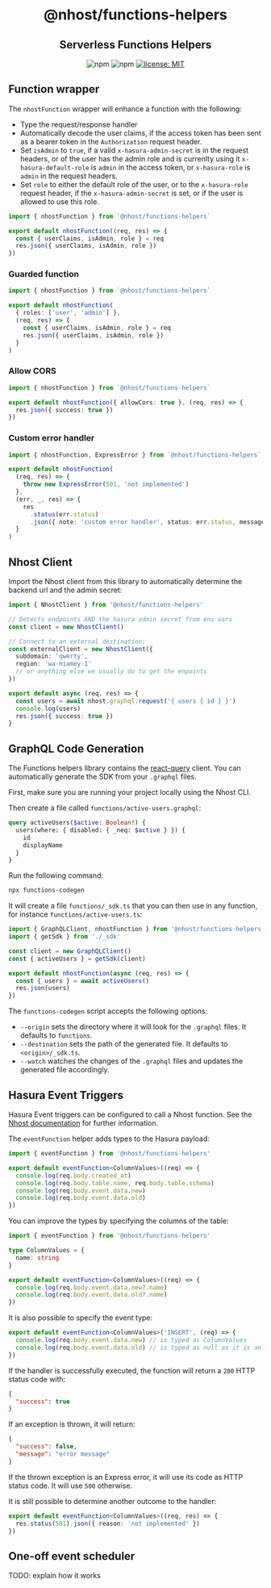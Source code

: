 <h1 align="center">@nhost/functions-helpers</h1>
<h2 align="center">Serverless Functions Helpers</h2>

<p align="center">
  <img alt="npm" src="https://img.shields.io/npm/v/@nhost/functions-helpers">
  <img alt="npm" src="https://img.shields.io/npm/dm/@nhost/functions-helpers">
  <a href="LICENSE">
    <img src="https://img.shields.io/badge/license-MIT-yellow.svg" alt="license: MIT" />
  </a>
</p>

## Function wrapper

The `nhostFunction` wrapper will enhance a function with the following:

- Type the request/response handler
- Automatically decode the user claims, if the access token has been sent as a bearer token in the `Authorization` request header.
- Set `isAdmin` to `true`, if a valid `x-hasura-admin-secret` is in the request headers, or of the user has the admin role and is currenlty using it `x-hasura-default-role` is `admin` in the access token, or `x-hasura-role` is `admin` in the request headers.
- Set `role` to either the default role of the user, or to the `x-hasura-role` request header, if the `x-hasura-admin-secret` is set, or if the user is allowed to use this role.

```ts
import { nhostFunction } from `@nhost/functions-helpers`

export default nhostFunction((req, res) => {
  const { userClaims, isAdmin, role } = req
  res.json({ userClaims, isAdmin, role })
})
```

### Guarded function

```ts
import { nhostFunction } from `@nhost/functions-helpers`

export default nhostFunction(
  { roles: ['user', 'admin'] },
  (req, res) => {
    const { userClaims, isAdmin, role } = req
    res.json({ userClaims, isAdmin, role })
  }
)
```

### Allow CORS

```ts
import { nhostFunction } from `@nhost/functions-helpers`

export default nhostFunction({ allowCors: true }, (req, res) => {
  res.json({ success: true })
})
```

### Custom error handler

```ts
import { nhostFunction, ExpressError } from `@nhost/functions-helpers`

export default nhostFunction(
  (req, res) => {
    throw new ExpressError(501, 'not implemented')
  },
  (err, _, res) => {
    res
      .status(err.status)
      .json({ note: 'custom error handler', status: err.status, message: err.message })
  }
)
```

## Nhost Client

Import the Nhost client from this library to automatically determine the backend url and the admin secret:

```ts
import { NhostClient } from '@nhost/functions-helpers'

// Detects endpoints AND the hasura admin secret from env vars
const client = new NhostClient()

// Connect to an external destination:
const externalClient = new NhostClient({
  subdomain: 'qwerty',
  region: 'wa-niamey-1'
  // or anything else we usually do to get the enpoints
})

export default async (req, res) => {
  const users = await nhost.graphql.request('{ users { id } }')
  console.log(users)
  res.json({ success: true })
}
```

## GraphQL Code Generation

The Functions helpers library contains the [react-query](https://github.com/prisma-labs/graphql-request) client. You can automatically generate the SDK from your `.graphql` files.

First, make sure you are running your project locally using the Nhost CLI.

Then create a file called `functions/active-users.graphql`:

```graphql
query activeUsers($active: Boolean!) {
  users(where: { disabled: { _neq: $active } }) {
    id
    displayName
  }
}
```

Run the following command:

```sh
npx functions-codegen
```

It will create a file `functions/_sdk.ts` that you can then use in any function, for instance `functions/active-users.ts`:

```ts
import { GraphQLClient, nhostFunction } from '@nhost/functions-helpers'
import { getSdk } from './_sdk'

const client = new GraphQLClient()
const { activeUsers } = getSdk(client)

export default nhostFunction(async (req, res) => {
  const { users } = await activeUsers()
  res.json(users)
})
```

The `functions-codegen` script accepts the following options:

- `--origin` sets the directory where it will look for the `.graphql` files. It defaults to `functions`.
- `--destination` sets the path of the generated file. It defaults to `<origin>/_sdk.ts`.
- `--watch` watches the changes of the `.graphql` files and updates the generated file accordingly.

## Hasura Event Triggers

Hasura Event triggers can be configured to call a Nhost function. See the [Nhost documentation](https://docs.nhost.io/database/event-triggers) for further information.

The `eventFunction` helper adds types to the Hasura payload:

```ts
import { eventFunction } from '@nhost/functions-helpers'

export default eventFunction<ColumnValues>((req) => {
  console.log(req.body.created_at)
  console.log(req.body.table.name, req.body.table.schema)
  console.log(req.body.event.data.new)
  console.log(req.body.event.data.old)
})
```

You can improve the types by specifying the columns of the table:

```ts
import { eventFunction } from '@nhost/functions-helpers'

type ColumnValues = {
  name: string
}

export default eventFunction<ColumnValues>((req) => {
  console.log(req.body.event.data.new?.name)
  console.log(req.body.event.data.old?.name)
})
```

It is also possible to specify the event type:

```ts
export default eventFunction<ColumnValues>('INSERT', (req) => {
  console.log(req.body.event.data.new) // is typed as ColumnValues
  console.log(req.body.event.data.old) // is typed as null as it is an INSERT
})
```

If the handler is successfully executed, the function will return a `200` HTTP status code with:

```json
{
  "success": true
}
```

If an exception is thrown, it will return:

```json
{
  "success": false,
  "message": "error message"
}
```

If the thrown exception is an Express error, it will use its code as HTTP status code. It will use `500` otherwise.

It is still possible to determine another outcome to the handler:

```ts
export default eventFunction<ColumnValues>((req, res) => {
  res.status(501).json({ reason: 'not implemented' })
})
```

## One-off event scheduler

TODO: explain how it works
